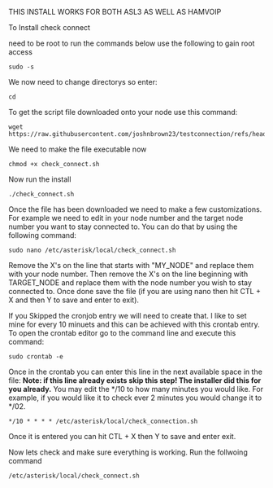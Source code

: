 THIS INSTALL WORKS FOR BOTH ASL3 AS WELL AS HAMVOIP


To Install check connect

need to be root to run the commands below use the following to gain root access

```
sudo -s
```

We now need to change directorys so enter:
```
cd
```
To get the script file downloaded onto your node use this command:
```
wget https://raw.githubusercontent.com/joshnbrown23/testconnection/refs/heads/main/check_connect.sh
```
We need to make the file executable now
```
chmod +x check_connect.sh
```

Now run the install
```
./check_connect.sh
```
Once the file has been downloaded we need to make a few customizations. For example we need to edit in your node number and the target node number you want to stay connected to. 
You can do that by using the following command:
```
sudo nano /etc/asterisk/local/check_connect.sh
```
Remove the X's on the line that starts with "MY_NODE" and replace them with your node number. 
Then remove the X's on the line beginning with TARGET_NODE and replace them with the node number you wish to stay connected to.
Once done save the file (if you are using nano then hit CTL + X and then Y to save and enter to exit).

If  you Skipped the cronjob entry we will need to create that.
I like to set mine for every 10 minuets and this can be achieved with this crontab entry. 
To open the crontab editor go to the command line and execute this command:
```
sudo crontab -e
```
Once in the crontab you can enter this line in the next available space in the file: 
**Note: if this line already exists skip this step! The installer did this for you already.**
You may edit the */10 to how many minutes you would like. For example, if you would like it to check ever 2 minutes
you would change it to */02. 
```
*/10 * * * * /etc/asterisk/local/check_connection.sh
```
Once it is entered you can hit CTL + X then Y to save and enter exit.

Now lets check and make sure everything is working. Run the follwoing command
```
/etc/asterisk/local/check_connect.sh
```
